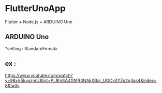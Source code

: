 # FlutterUnoApp
Flutter  + Node.js + ARDUINO Uno
  
  
## ARDUINO Uno
*setting : StandardFirmata 


## ex :  
  https://www.youtube.com/watch?v=98xV5kvuzmU&list=PLIKnSA4GMR4NAkXBar_UOCv4YZs2q4as4&index=8&t=0s
